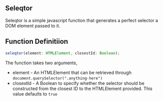 ## Seleqtor
Seleqtor is a simple javascript function that generates a perfect selector a DOM element passed to it.

## Function Definitiion
```javascript
seleqtor(element: HTMLElement, closestId: Boolean);
```

The function takes two arguments,
- element - An HTMLElement that can be retrieved through `document.querySelector(".anything-here")`
- closestId - A Boolean to specify whether the selector should be constructed from the closest ID to the HTMLElement provided. 
This value defaults to `true`


